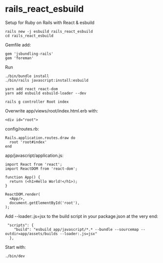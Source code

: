 # rails_react_esbuild
Setup for Ruby on Rails with React &amp; esbuild



```
rails new -j esbuild rails_react_esbuild
cd rails_react_esbuild
```

Gemfile add:
```
gem 'jsbundling-rails'
gem 'foreman'
```

Run 
```
./bin/bundle install
./bin/rails javascript:install:esbuild

yarn add react react-dom
yarn add esbuild esbuild-loader --dev

rails g controller Root index
```

Overwrite app/views/root/index.html.erb with:
```
<div id="root">
```
config/routes.rb:

```
Rails.application.routes.draw do
  root 'root#index'
end
```


app/javascript/application.js:

```
import React from 'react';
import ReactDOM from 'react-dom';

function App() {
  return (<h1>Hello World!</h1>);
}

ReactDOM.render(
  <App/>,
  document.getElementById('root'),
);
```


Add --loader:.js=jsx to the build script in your package.json at the very end:
```
 "scripts": {
    "build": "esbuild app/javascript/*.* --bundle --sourcemap --outdir=app/assets/builds --loader:.js=jsx"
  },
```

Start with:
```
./bin/dev
```